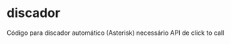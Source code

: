 # discador
Código para discador automático (Asterisk) necessário API de click to call

<script language=javascript type="text/javascript">

//Endereço formado pelo endereço do Servidor + o Token da Empresa
var enderecoToken = "endereco api"

//Ramal que fará as ligações
var ramalOperador = "XXXX" //ramal utilizado 

//Lista de números separados por vírgulas
listaTel = [numero,numero,numero];

//Gerando o HTML
for (var i = 0; i < listaTel.length; i++)
{
document.write("<input type='checkbox' id='" + i + "' value='funcionando'><a href = " + enderecoToken + ramalOperador + "&last=" + listaTel[i] + " target='popup' >" + listaTel[i] + "</a> <br>");
}

</script>
